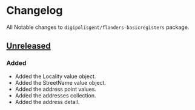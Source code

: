 # Changelog

All Notable changes to `digipolisgent/flanders-basicregisters` package.

## [Unreleased]

### Added

* Added the Locality value object.
* Added the StreetName value object.
* Added the address point values.
* Added the addresses collection.
* Added the address detail.

[Unreleased]: https://github.com/digipolisgent/php_package_dg-flanders-basicregisters/compare/master...develop
